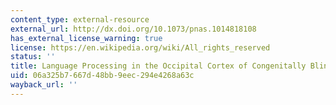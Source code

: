 ```yaml
---
content_type: external-resource
external_url: http://dx.doi.org/10.1073/pnas.1014818108
has_external_license_warning: true
license: https://en.wikipedia.org/wiki/All_rights_reserved
status: ''
title: Language Processing in the Occipital Cortex of Congenitally Blind Adults
uid: 06a325b7-667d-48bb-9eec-294e4268a63c
wayback_url: ''
---
```

